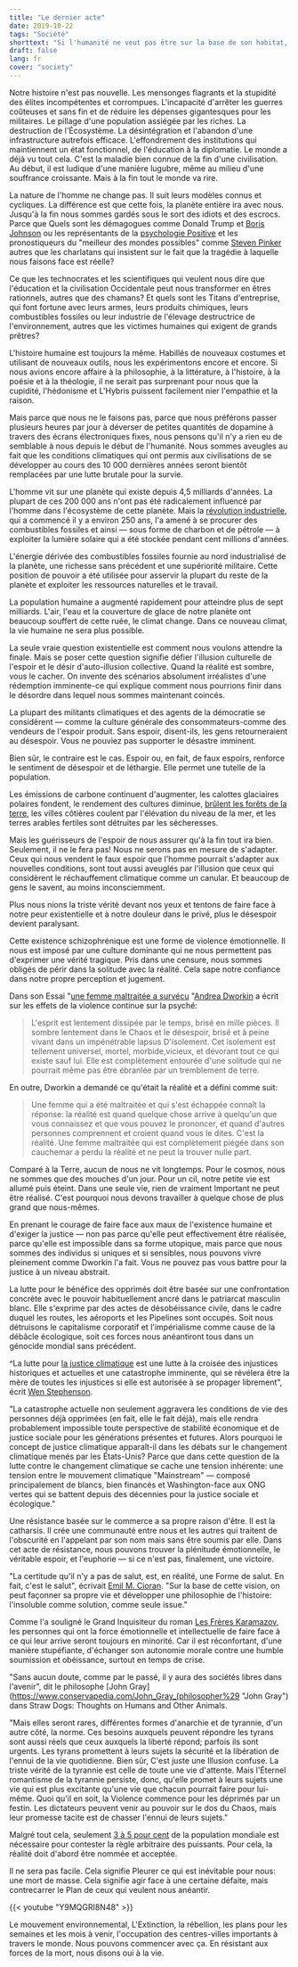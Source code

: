 ```yaml
---
title: "Le dernier acte"
date: 2019-10-22
tags: "Société"
shorttext: "Si l'humanité ne veut pas être sur la base de son habitat, elle doit se libérer du sort des imbéciles et des escrocs néolibéraux."
draft: false
lang: fr
cover: "society"
---
```


Notre histoire n'est pas nouvelle. Les mensonges flagrants et la stupidité des élites incompétentes et corrompues. L'incapacité d'arrêter les guerres coûteuses et sans fin et de réduire les dépenses gigantesques pour les militaires. Le pillage d'une population assiégée par les riches. La destruction de l'Écosystème. La désintégration et l'abandon d'une infrastructure autrefois efficace. L'effondrement des institutions qui maintiennent un état fonctionnel, de l'éducation à la diplomatie. Le monde a déjà vu tout cela. C'est la maladie bien connue de la fin d'une civilisation. Au début, il est ludique d'une manière lugubre, même au milieu d'une souffrance croissante. Mais à la fin tout le monde va rire.

La nature de l'homme ne change pas. Il suit leurs modèles connus et cycliques. La différence est que cette fois, la planète entière ira avec nous. Jusqu'à la fin nous sommes gardés sous le sort des idiots et des escrocs. Parce que Quels sont les démagogues comme Donald Trump et [Boris Johnson](https://www.britannica.com/biography/Boris-Johnson "Boris Johnson") ou les représentants de la [psychologie Positive](https://www.psychologytoday.com/intl/blog/the-good-life/200805/what-is-positive-psychology-and-what-is-it-not "What Is Positive Psychology, and What Is It Not?") et les pronostiqueurs du "meilleur des mondes possibles" comme [Steven Pinker](https://newrepublic.com/article/147391/hype-best "Hype for the Best") autres que les charlatans qui insistent sur le fait que la tragédie à laquelle nous faisons face est réelle?

Ce que les technocrates et les scientifiques qui veulent nous dire que l'éducation et la civilisation Occidentale peut nous transformer en êtres rationnels, autres que des chamans? Et quels sont les Titans d'entreprise, qui font fortune avec leurs armes, leurs produits chimiques, leurs combustibles fossiles ou leur industrie de l'élevage destructrice de l'environnement, autres que les victimes humaines qui exigent de grands prêtres?

L'histoire humaine est toujours la même. Habillés de nouveaux costumes et utilisant de nouveaux outils, nous les expérimentons encore et encore. Si nous avions encore affaire à la philosophie, à la littérature, à l'histoire, à la poésie et à la théologie, il ne serait pas surprenant pour nous que la cupidité, l'hédonisme et L'Hybris puissent facilement nier l'empathie et la raison.

Mais parce que nous ne le faisons pas, parce que nous préférons passer plusieurs heures par jour à déverser de petites quantités de dopamine à travers des écrans électroniques fixes, nous pensons qu'il n'y a rien eu de semblable à nous depuis le début de l'humanité. Nous sommes aveugles au fait que les conditions climatiques qui ont permis aux civilisations de se développer au cours des 10 000 dernières années seront bientôt remplacées par une lutte brutale pour la survie.

L'homme vit sur une planète qui existe depuis 4,5 milliards d'années. La plupart de ces 200 000 ans n'ont pas été radicalement influencé par l'homme dans l'écosystème de cette planète. Mais la [révolution industrielle](https://www.britannica.com/event/Industrial-Revolution "Industrial Revolution"), qui a commencé il y a environ 250 ans, l'a amené à se procurer des combustibles fossiles et ainsi — sous forme de charbon et de pétrole — à exploiter la lumière solaire qui a été stockée pendant cent millions d'années.

L'énergie dérivée des combustibles fossiles fournie au nord industrialisé de la planète, une richesse sans précédent et une supériorité militaire. Cette position de pouvoir a été utilisée pour asservir la plupart du reste de la planète et exploiter les ressources naturelles et le travail.

La population humaine a augmenté rapidement pour atteindre plus de sept milliards. L'air, l'eau et la couverture de glace de notre planète ont beaucoup souffert de cette ruée, le climat change. Dans ce nouveau climat, la vie humaine ne sera plus possible.

La seule vraie question existentielle est comment nous voulons attendre la finale. Mais se poser cette question signifie défier l'illusion culturelle de l'espoir et le désir d'auto-illusion collective. Quand la réalité est sombre, vous le cacher. On invente des scénarios absolument irréalistes d'une rédemption imminente-ce qui explique comment nous pourrions finir dans le désordre dans lequel nous sommes maintenant coincés.

La plupart des militants climatiques et des agents de la démocratie se considèrent — comme la culture générale des consommateurs-comme des vendeurs de l'espoir produit. Sans espoir, disent-ils, les gens retourneraient au désespoir. Vous ne pouviez pas supporter le désastre imminent.

Bien sûr, le contraire est le cas. Espoir ou, en fait, de faux espoirs, renforce le sentiment de désespoir et de léthargie. Elle permet une tutelle de la population.

Les émissions de carbone continuent d'augmenter, les calottes glaciaires polaires fondent, le rendement des cultures diminue, [brûlent les forêts de la terre](https://www.theverge.com/2019/8/28/20836891/amazon-fires-brazil-bolsonaro-rainforest-deforestation-analysis-effects "Everything you need to know about the fires in the Amazon"), les villes côtières coulent par l'élévation du niveau de la mer, et les terres arables fertiles sont détruites par les sécheresses.

Mais les guérisseurs de l'espoir de nous assurer qu'à la fin tout ira bien. Seulement, il ne le fera pas! Nous ne serons pas en mesure de s'adapter. Ceux qui nous vendent le faux espoir que l'homme pourrait s'adapter aux nouvelles conditions, sont tout aussi aveuglés par l'illusion que ceux qui considèrent le réchauffement climatique comme un canular. Et beaucoup de gens le savent, au moins inconsciemment.

Plus nous nions la triste vérité devant nos yeux et tentons de faire face à notre peur existentielle et à notre douleur dans le privé, plus le désespoir devient paralysant.

Cette existence schizophrénique est une forme de violence émotionnelle. Il nous est imposé par une culture dominante qui ne nous permettent pas d'exprimer une vérité tragique. Pris dans une censure, nous sommes obligés de périr dans la solitude avec la réalité. Cela sape notre confiance dans notre propre perception et jugement.

Dans son Essai "[une femme maltraitée a survécu](http://www.nostatusquo.com/ACLU/dworkin/WarZoneChaptIIIB.html "LETTERS FROM A WAR ZONE")
"[Andrea Dworkin](https://www.notablebiographies.com/newsmakers2/2006-A-Ec/Dworkin-Andrea.html "Andrea Dworkin Biography") a écrit sur les effets de la violence continue sur la psyché:

> L'esprit est lentement dissipée par le temps, brisé en mille pièces. Il sombre lentement dans le Chaos et le désespoir, brisé et à peine vivant dans un impénétrable lapsus D'isolement. Cet isolement est tellement universel, mortel, morbide,vicieux, et dévorant tout ce qui existe sauf lui. Elle est complètement entourée d'une solitude qui ne pourrait même pas être ébranlée par un tremblement de terre.

En outre, Dworkin a demandé ce qu'était la réalité et a défini comme suit:

> Une femme qui a été maltraitée et qui s'est échappée connaît la réponse: la réalité est quand quelque chose arrive à quelqu'un que vous connaissez et que vous pouvez le prononcer, et quand d'autres personnes comprennent et croient quand vous le dites. C'est la réalité. Une femme maltraitée qui est complètement piégée dans son cauchemar a perdu la réalité et ne peut la trouver nulle part.

Comparé à la Terre, aucun de nous ne vit longtemps. Pour le cosmos, nous ne sommes que des mouches d'un jour. Pour un cil, notre petite vie est allumé puis éteint. Dans une seule vie, rien de vraiment Important ne peut être réalisé. C'est pourquoi nous devons travailler à quelque chose de plus grand que nous-mêmes.

En prenant le courage de faire face aux maux de l'existence humaine et d'exiger la justice — non pas parce qu'elle peut effectivement être réalisée, parce qu'elle est impossible dans sa forme utopique, mais parce que nous sommes des individus si uniques et si sensibles, nous pouvons vivre pleinement comme Dworkin l'a fait. Vous ne pouvez pas vous battre pour la justice à un niveau abstrait.

La lutte pour le bénéfice des opprimés doit être basée sur une confrontation concrète avec le pouvoir habituellement ancré dans le patriarcat masculin blanc. Elle s'exprime par des actes de désobéissance civile, dans le cadre duquel les routes, les aéroports et les Pipelines sont occupés. Soit nous détruisons le capitalisme corporatif et l'impérialisme comme cause de la débâcle écologique, soit ces forces nous anéantiront tous dans un génocide mondial sans précédent.

^La lutte pour [la justice climatique](https://blogit.realwire.com/?ReleaseID=13791 "Kofi Annan launches climate justice campaign track") est une lutte à la croisée des injustices historiques et actuelles et une catastrophe imminente, qui se révélera être la mère de toutes les injustices si elle est autorisée à se propager librement", écrit [Wen Stephenson](https://thebaffler.com/authors/wen-stephenson "Wen Stephenson").

"La catastrophe actuelle non seulement aggravera les conditions de vie des personnes déjà opprimées (en fait, elle le fait déjà), mais elle rendra probablement impossible toute perspective de stabilité économique et de justice sociale pour les générations présentes et futures. Alors pourquoi le concept de justice climatique apparaît-il dans les débats sur le changement climatique menés par les États-Unis? Parce que dans cette question de la lutte contre le changement climatique se cache une tension inhérente: une tension entre le mouvement climatique "Mainstream" — composé principalement de blancs, bien financés et Washington-face aux ONG vertes qui se battent depuis des décennies pour la justice sociale et écologique."

Une résistance basée sur le commerce a sa propre raison d'être. Il est la catharsis. Il crée une communauté entre nous et les autres qui traitent de l'obscurité en l'appelant par son nom mais sans être soumis par elle. Dans cet acte de résistance, nous pouvons trouver la plénitude émotionnelle, le véritable espoir, et l'euphorie — si ce n'est pas, finalement, une victoire.

"La certitude qu'il n'y a pas de salut, est, en réalité, une Forme de salut. En fait, c'est le salut", écrivait [Emil M. Cioran](https://www.nytimes.com/1995/06/22/obituaries/e-m-cioran-84-novelist-and-philosopher-of-despair.html "E. M. Cioran, 84, Novelist And Philosopher of Despair"). "Sur la base de cette vision, on peut façonner sa propre vie et développer une philosophie de l'histoire: l'insoluble comme solution, comme seule issue."

Comme l'a souligné le Grand Inquisiteur du roman [Les Frères Karamazov](http://www.ccel.org/ccel/dostoevsky/brothers.html "Brothers Karamazov"), les personnes qui ont la force émotionnelle et intellectuelle de faire face à ce qui leur arrive seront toujours en minorité. Car il est réconfortant, d'une manière stupéfiante, d'échanger son autonomie morale contre une humble soumission et obéissance, surtout en temps de crise.

"Sans aucun doute, comme par le passé, il y aura des sociétés libres dans l'avenir", dit le philosophe [John Gray](https://www.conservapedia.com/John_Gray_(philosopher%29 "John Gray") dans Straw Dogs: Thoughts on Humans and Other Animals.

"Mais elles seront rares, différentes formes d'anarchie et de tyrannie, d'un autre côté, la norme. Ces besoins auxquels peuvent répondre les tyrans sont aussi réels que ceux auxquels la liberté répond; parfois ils sont urgents. Les tyrans promettent à leurs sujets la sécurité et la libération de l'ennui de la vie quotidienne. Bien sûr, C'est juste une Illusion confuse. La triste vérité de la tyrannie est celle de toute une vie d'attente. Mais l'Éternel romantisme de la tyrannie persiste, donc, qu'elle promet à leurs sujets une vie qui est plus excitante qu'une vie que chacun pourrait faire pour lui-même. Quoi qu'il en soit, la Violence commence pour les déprimés par un festin. Les dictateurs peuvent venir au pouvoir sur le dos du Chaos, mais leur promesse tacite est de chasser l'ennui de leurs sujets."

Malgré tout cela, seulement [3 à 5 pour cent](https://www.bbc.com/future/article/20190513-it-only-takes-35-of-people-to-change-the-world "The '3.5% rule': How a small minority can change the world") de la population mondiale est nécessaire pour contester la règle arbitraire des puissants. Pour cela, la réalité doit d'abord être nommée et acceptée.

Il ne sera pas facile. Cela signifie Pleurer ce qui est inévitable pour nous: une mort de masse. Cela signifie agir face à une certaine défaite, mais contrecarrer le Plan de ceux qui veulent nous anéantir.

{{< youtube "Y9MQGRI8N48" >}}

Le mouvement environnemental, L'Extinction, la rébellion, les plans pour les semaines et les mois à venir, l'occupation des centres-villes importants à travers le monde. Nous pouvons commencer avec ça. En résistant aux forces de la mort, nous disons oui à la vie.
